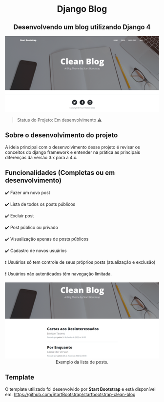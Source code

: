 <h1 align="center"> Django Blog </h1>
<h2 align="center"> Desenvolvendo um blog utilizando Django 4 </h2>

<p align="center">
    <img src="blog/static/assets/img/readme/01.png">
</p>

> Status do Projeto: Em desenvolvimento :warning:

## Sobre o desenvolvimento do projeto
A ideia principal com o desenvolvimento desse projeto é revisar os conceitos do django framework e entender na prática as principais diferenças da versão 3.x para a 4.x. 

## Funcionalidades (Completas ou em desenvolvimento)

:heavy_check_mark: Fazer um novo post

:heavy_check_mark: Lista de todos os posts públicos 

:heavy_check_mark: Excluir post

:heavy_check_mark: Post público ou privado

:heavy_check_mark: Visualização apenas de posts públicos

:heavy_check_mark: Cadastro de novos usuários

:exclamation: Usuários só tem controle de seus próprios posts (atualização e exclusão)

:exclamation: Usuários não autenticados têm navegação limitada.
 
<p align="center">
    <img src="blog/static/assets/img/readme/02.png">
    <span>Exemplo da lista de posts.</span>
</p>

## Template
O template utilizado foi desenvolvido por **Start Bootstrap** e está disponível em: https://github.com/StartBootstrap/startbootstrap-clean-blog